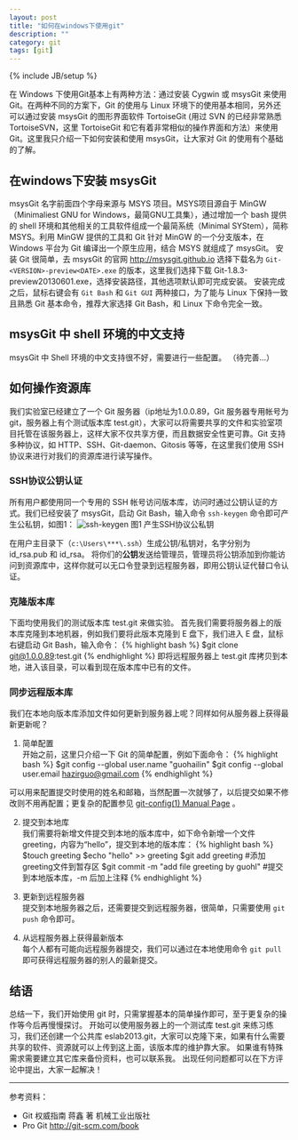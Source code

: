 ```yaml
---
layout: post
title: "如何在windows下使用git"
description: ""
category: git 
tags: [git]
---
```

{% include JB/setup %}

在 Windows 下使用Git基本上有两种方法：通过安装 Cygwin 或 msysGit 来使用Git。在两种不同的方案下，Git 的使用与 Linux 环境下的使用基本相同，另外还可以通过安装 msysGit 的图形界面软件 TortoiseGit (用过 SVN 的已经非常熟悉 TortoiseSVN，这里 TortoiseGit 和它有着非常相似的操作界面和方法）来使用 Git。这里我只介绍一下如何安装和使用 msysGit，让大家对 Git 的使用有个基础的了解。
## 在windows下安装 msysGit
msysGit 名字前面四个字母来源与 MSYS 项目。MSYS项目源自于 MinGW（Minimaliest GNU for Windows，最简GNU工具集），通过增加一个 bash 提供的 shell 环境和其他相关的工具软件组成一个最简系统（Minimal SYStem），简称MSYS。利用 MinGW 提供的工具和 Git 针对 MinGW 的一个分支版本，在 Windows 平台为 Git 编译出一个原生应用，结合 MSYS 就组成了 msysGit。
安装 Git 很简单，去 msysGit 的官网 http://msysgit.github.io 选择下载名为 `Git-<VERSION>-preview<DATE>.exe` 的版本，这里我们选择下载 Git-1.8.3-preview20130601.exe，选择安装路径，其他选项默认即可完成安装。
安装完成之后，鼠标右键会有 `Git Bash` 和 `Git GUI` 两种接口，为了能与 Linux 下保持一致且熟悉 Git 基本命令，推荐大家选择 Git Bash，和 Linux 下命令完全一致。
## msysGit 中 shell 环境的中文支持
msysGit 中 Shell 环境的中文支持很不好，需要进行一些配置。
（待完善...）

## 如何操作资源库
我们实验室已经建立了一个 Git 服务器（ip地址为1.0.0.89，Git 服务器专用帐号为 git，服务器上有个测试版本库 test.git），大家可以将需要共享的文件和实验室项目托管在该服务器上，这样大家不仅共享方便，而且数据安全性更可靠。Git 支持多种协议，如 HTTP、SSH、Git-daemon、Gitosis 等等，在这里我们使用 SSH 协议来进行对我们的资源库进行读写操作。

### SSH协议公钥认证
所有用户都使用同一个专用的 SSH 帐号访问版本库，访问时通过公钥认证的方式。我们已经安装了 msysGit，启动 Git Bash，输入命令 `ssh-keygen` 命令即可产生公私钥，如图1：
![ssh-keygen](http://i.imgur.com/4wiYYzM.png)
图1 产生SSH协议公私钥

在用户主目录下（`c:\Users\***\.ssh`）生成公钥/私钥对，名字分别为 id_rsa.pub 和 id_rsa。
将你们的**公钥**发送给管理员，管理员将公钥添加到你能访问到资源库中，这样你就可以无口令登录到远程服务器，即用公钥认证代替口令认证。

### 克隆版本库
下面均使用我们的测试版本库 test.git 来做实验。
首先我们需要将服务器上的版本库克隆到本地机器，例如我们要将此版本克隆到 E 盘下，我们进入 E 盘，鼠标右键启动 Git Bash，输入命令：
{% highlight bash %}
$git clone git@1.0.0.89:test.git 
{% endhighlight %}
即将远程服务器上 test.git 库拷贝到本地，进入该目录，可以看到现在版本库中已有的文件。

### 同步远程版本库
我们在本地向版本库添加文件如何更新到服务器上呢？同样如何从服务器上获得最新更新呢？

1. 简单配置   
开始之前，这里只介绍一下 Git 的简单配置，例如下面命令：
{% highlight bash %}
$git config --global user.name "guohailin"
$git config --global user.email hazirguo@gmail.com
{% endhighlight %}

可以用来配置提交时使用的姓名和邮箱，当然配置一次就够了，以后提交如果不修改则不用再配置；更复杂的配置参见 [git-config(1) Manual Page](https://www.kernel.org/pub/software/scm/git/docs/git-config.html) 。

2. 提交到本地库   
我们需要将新增文件提交到本地的版本库中，如下命令新增一个文件greeting，内容为“hello”，提交到本地的版本库：
{% highlight bash %}
$touch greeting
$echo "hello" >> greeting
$git add greeting        #添加greeting文件到暂存区
$git commit -m "add file greeting by guohl"		#提交到本地版本库，-m 后加上注释
{% endhighlight %}

3. 更新到远程服务器   
提交到本地服务器之后，还需要提交到远程服务器，很简单，只需要使用 `git push` 命令即可。

4. 从远程服务器上获得最新版本   
每个人都有可能向远程服务器提交，我们可以通过在本地使用命令 `git pull` 即可获得远程服务器的别人的最新提交。

## 结语
总结一下，我们开始使用 git 时，只需掌握基本的简单操作即可，至于更复杂的操作等今后再慢慢探讨。
开始可以使用服务器上的一个测试库 test.git 来练习练习，我们还创建一个公共库 eslab2013.git，大家可以克隆下来，如果有什么需要共享的软件、资源就可以上传到这上面，该版本库的维护靠大家。
如果谁有特殊需求需要建立其它库来备份资料，也可以联系我。
出现任何问题都可以在下方评论中提出，大家一起解决！


----
参考资料：

* Git 权威指南    蒋鑫 著      机械工业出版社
* Pro Git     http://git-scm.com/book




